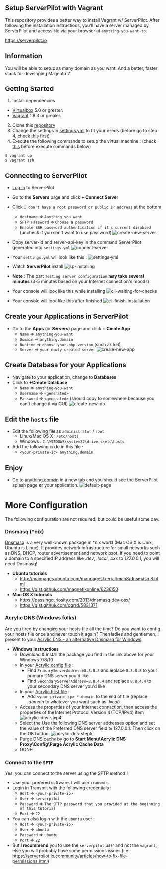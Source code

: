 ## Setup ServerPilot with Vagrant

This repository provides a better way to install Vagrant w/ ServerPilot. After following the installation instructions, you'll have a server managed by ServerPilot and accessible via your browser at `anything-you-want-to`.

https://serverpilot.io

## Information
You will be able to setup as many domain as you want. And a better, faster stack for developing Magento 2

## Getting Started
1. Install dependencies
  * [Virtualbox](https://www.virtualbox.org/) 5.0 or greater.
  * [Vagrant](http://downloads.vagrantup.com/) 1.8.3 or greater.
2. Clone this [repository](https://github.com/nntoan/vagrant-serverpilot)
3. Change the settings in [settings.yml](https://github.com/nntoan/vagrant-serverpilot/blob/master/settings.yml) to fit your needs (before go to step 4, check [this]() first)
4. Execute the following commands to setup the virtual machine : (check [this](https://github.com/nntoan/vagrant-serverpilot#connecting-to-serverpilot) before execute commands below)
```bash
$ vagrant up
$ vagrant ssh
```

## Connecting to ServerPilot
  * [Log in](https://manage.serverpilot.io/#login) to ServerPilot
  * Go to the **Servers** page and click **+ Connect Server**
  * Click `I don't have a root password or public IP address` at the bottom
    * `Hostname` => `Anything you want`
    * `SFTP Password` => `Choose a password`
    * `Enable SSH password authentication if it's current disabled` (uncheck if you don't want to use password)
![create-new-server](screenshots/create-new-server.png)

  * Copy server-id and server-api-key in the command ServerPilot generated into `settings.yml`
![connect-server](screenshots/connect-server.png)

  * Your `settings.yml` will look like this :
![settings-yml](screenshots/settings-yml.png)

  * Watch **ServerPilot** install
![sp-installing](screenshots/sp-installing.png)
  * **Note** : The part `Testing server configuration` **may take several minutes** (3-5 minutes based on your Internet connection's moods)
  * Your console will look like this while installing
![cli-waiting-for-checks](screenshots/cli-waiting-for-checks.png)
  * Your console will look like this after finished
![cli-finish-installation](screenshots/cli-finish-installation.png)

## Create your Applications in ServerPilot
  * Go to the **Apps** (or **Servers**) page and click **+ Create App**
    * `Name` => `anything-you-want`
    * `Domain` => `anything.domain`
    * `Runtime` => `choose-your-php-version` (such as 5.6)
    * `Server` => `your-newly-created-server`
![create-new-app](screenshots/create-new-app.png)

## Create Database for your Applications
  * Navigate to your application, change to **Databases**
  * Click to **+Create Database**
    * `Name` => `anything-you-want`
    * `Username` => `<generated>`
    * `Password` => `<generated>` (should copy to somewhere because you can't change it via GUI)
![create-new-db](screenshots/create-new-db.png)

## Edit the `hosts` file
  * Edit the following file as `administrator` / `root`
    * Linux/Mac OS X : `/etc/hosts`
    * Windows : `C:\WINDOWS\system32\drivers\etc\hosts`
  * Add the following code in this file :
    * `<your-private-ip> anything.domain`

## Enjoy
  * Go to [anything.domain](http://anything.domain) in a new tab and you should see the ServerPilot splash page **or** your application.
![default-page](screenshots/default-page.png)


# More Configuration
The following configuration are not required, but could be useful some day.

### Dnsmasq (*nix)
[Dnsmasq](http://www.thekelleys.org.uk/dnsmasq/doc.html) is a very well-known package in *nix world (Mac OS X is Unix, Ubuntu is Linux).
It provides network infrastructure for small networks such as DNS, DHCP, router advertisement and network boot.
If you need to point a domain to a specified IP address like *.dev*, *.local*, *.xxx* to *127.0.0.1*, you will need Dnsmasq!
  * **Ubuntu tutorials**
    * http://manpages.ubuntu.com/manpages/xenial/man8/dnsmasq.8.html
    * https://gist.github.com/magnetikonline/6236150
  * **Mac OS X tutorials**
    * https://passingcuriosity.com/2013/dnsmasq-dev-osx/
    * https://gist.github.com/ogrrd/5831371


### Acrylic DNS (Windows folks)
Are you tired by changing your hosts file all the time? Do you want to config your hosts file once and never touch it again?
Then ladies and gentlemen, I present to you: [Acrylic DNS - an alternative Dnsmasq for Windows](http://mayakron.altervista.org/wikibase/show.php?id=AcrylicHome).
  * **Windows instructions**
    * Download & install the package you find in the link above for your Windows 7/8/10
    * In your [Acrylic config file](http://mayakron.altervista.org/wikibase/show.php?id=AcrylicConfiguration) :
      * Find `PrimaryServerAddress=8.8.8.8` and replace `8.8.8.8` to your primary DNS server you'd like
      * Find `SecondaryServerAddress=8.8.4.4` and replace `8.8.4.4` to your secondary DNS server you'd like
    * In your [Acrylic host file](http://mayakron.altervista.org/wikibase/show.php?id=AcrylicHosts) :
      * Add `<your-private-ip> *.domain` to the end of file (replace *.domain* to whatever you want such as *.local*)
    * Access the properties of your Internet connection, then access the properties of the Internet Protocol Version 4 (TCP/IPv4) item
![acrylic-dns-step4](screenshots/acrylic-dns-step4.png)
    * Select the Use the following DNS server addresses option and set the value of the Preferred DNS server field to 127.0.0.1. Then click on the OK button.
![acrylic-dns-step5](screenshots/acrylic-dns-step5.png)
    * Purge DNS cache by go to **Start Menu\Acrylic DNS Proxy\Config\Purge Acrylic Cache Data**
    * DONE!


### Connect to the `SFTP`
Yes, you can connect to the server using the SFTP method !
  * Use your prefered software. I will use `Transmit`.
  * Login in Transmit with the following credentials :
    * `Host` => `<your-private-ip>`
    * `User` => `serverpilot`
    * `Password` => `The SFTP password that you provided at the beginning of this tutorial`
    * `Port` => `22`
  * You can also login with the `ubuntu` user :
    * `Host` => `<your-private-ip>`
    * `User` => `ubuntu`
    * `Password` => `ubuntu`
    * `Port` => `22`
  * But **I recommend** you to use the `serverpilot` user and not the `vagrant`, else you will probably have some permissions issues (i.e : https://serverpilot.io/community/articles/how-to-fix-file-permissions.html)

